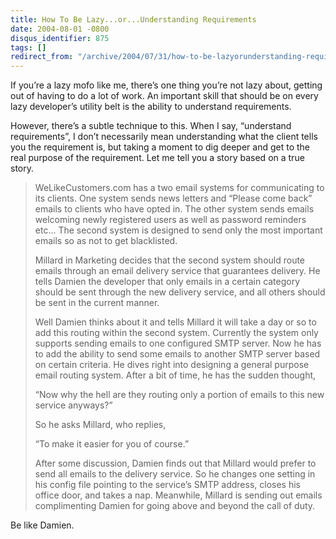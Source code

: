 ```yaml
---
title: How To Be Lazy...or...Understanding Requirements
date: 2004-08-01 -0800
disqus_identifier: 875
tags: []
redirect_from: "/archive/2004/07/31/how-to-be-lazyorunderstanding-requirements.aspx/"
---
```


If you’re a lazy mofo like me, there’s one thing you’re not lazy about,
getting out of having to do a lot of work. An important skill that
should be on every lazy developer’s utility belt is the ability to
understand requirements.

However, there’s a subtle technique to this. When I say, “understand
requirements”, I don’t necessarily mean understanding what the client
tells you the requirement is, but taking a moment to dig deeper and get
to the real purpose of the requirement. Let me tell you a story based on
a true story.

> WeLikeCustomers.com has a two email systems for communicating to its
> clients. One system sends news letters and “Please come back” emails
> to clients who have opted in. The other system sends emails welcoming
> newly registered users as well as password reminders etc... The second
> system is designed to send only the most important emails so as not to
> get blacklisted.
>
> Millard in Marketing decides that the second system should route
> emails through an email delivery service that guarantees delivery. He
> tells Damien the developer that only emails in a certain category
> should be sent through the new delivery service, and all others should
> be sent in the current manner.
>
> Well Damien thinks about it and tells Millard it will take a day or so
> to add this routing within the second system. Currently the system
> only supports sending emails to one configured SMTP server. Now he has
> to add the ability to send some emails to another SMTP server based on
> certain criteria. He dives right into designing a general purpose
> email routing system. After a bit of time, he has the sudden thought,
>
> “Now why the hell are they routing only a portion of emails to this
> new service anyways?”
>
> So he asks Millard, who replies,
>
> “To make it easier for you of course.”
>
> After some discussion, Damien finds out that Millard would prefer to
> send all emails to the delivery service. So he changes one setting in
> his config file pointing to the service’s SMTP address, closes his
> office door, and takes a nap. Meanwhile, Millard is sending out emails
> complimenting Damien for going above and beyond the call of duty.

Be like Damien.

